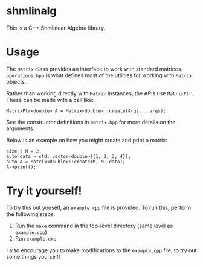 # shmlinalg
This is a C++ Shmlinear Algebra library.

# Usage
The `Matrix` class provides an interface to work with standard matrices. `operations.hpp` is what defines most of the utilities for working with `Matrix` objects.

Rather than working directly with `Matrix` instances, the APIs use `MatrixPtr`. These can be made with a call like:
```
MatrixPtr<double> A = Matrix<double>::create(Args... args);
```
See the constructor definitions in `matrix.hpp` for more details on the arguments.

Below is an example on how you might create and print a matrix:
```
size_t M = 2;
auto data = std::vector<double>({1, 2, 3, 4});
auto A = Matrix<double>::create(M, M, data);
A->print();
```

# Try it yourself!
To try this out youself, an `example.cpp` file is provided. To run this, perform the following steps:

1. Run the `make` command in the top-level directory (same level as `example.cpp`)
2. Run `example.exe`

I also encourage you to make modifications to the `example.cpp` file, to try out some things yourself!
